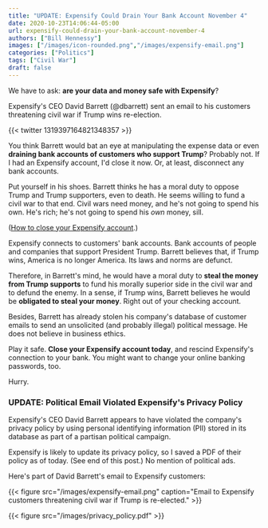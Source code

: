 ```yaml
---
title: "UPDATE: Expensify Could Drain Your Bank Account November 4"
date: 2020-10-23T14:06:44-05:00
url: expensify-could-drain-your-bank-account-november-4
authors: ["Bill Hennessy"]
images: ["/images/icon-rounded.png","/images/expensify-email.png"]
categories: ["Politics"]
tags: ["Civil War"]
draft: false
---
```

We have to ask: **are your data and money safe with Expensify**? 

Expensify's CEO David Barrett (@dbarrett) sent an email to his customers threatening civil war if Trump wins re-election. 

{{< twitter 1319397164821348357 >}}

You think Barrett would bat an eye at manipulating the expense data or even **draining bank accounts of customers who support Trump**? Probably not. If I had an Expensify account, I'd close it now. Or, at least, disconnect any bank accounts. 

Put yourself in his shoes. Barrett thinks he has a moral duty to oppose Trump and Trump supporters, even to death. He seems willing to fund a civil war to that end. Civil wars need money, and he's not going to spend his own. He's rich; he's not going to spend his *own* money, sill.

([How to close your Expensify account](https://community.expensify.com/discussion/4520/how-to-close-your-account).)

Expensify connects to customers' bank accounts. Bank accounts of people and companies that support President Trump. Barrett believes that, if Trump wins, America is no longer America. Its laws and norms are defunct. 

Therefore, in Barrett's mind, he would have a moral duty to **steal the money from Trump supports** to fund his morally superior side in the civil war and to defund the enemy. In a sense, if Trump wins, Barrett believes he would be **obligated to steal your money**. Right out of your checking account.

Besides, Barrett has already stolen his company's database of customer emails to send an unsolicited (and probably illegal) political message. He does not believe in business ethics. 

Play it safe. **Close your Expensify account today**, and rescind Expensify's connection to your bank. You might want to change your online banking passwords, too. 

Hurry.

### UPDATE: Political Email Violated Expensify's Privacy Policy

Expensify's CEO David Barrett appears to have violated the company's privacy policy by using personal identifying information (PII) stored in its database as part of a partisan political campaign. 

Expensify is likely to update its privacy policy, so I saved a PDF of their policy as of today. (See end of this post.) No mention of political ads. 


Here's part of David Barrett's email to Expensify customers:

{{< figure src="/images/expensify-email.png" caption="Email to Expensify customers threatening civil war if Trump is re-elected." >}}

{{< figure src="/images/privacy_policy.pdf" >}}
